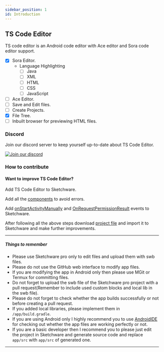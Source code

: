 ```yaml
---
sidebar_position: 1
id: Introduction
---
```

## TS Code Editor

TS code editor is an Android code editor with Ace editor and Sora code editor support.

- [x] Sora Editor.
	- Language Highlighting
		- [ ] Java
		- [ ] XML
		- [ ] HTML
		- [ ] CSS
		- [ ] JavaScript
- [ ] Ace Editor.
- [ ] Save and Edit files.
- [ ] Create Projects.
- [x] File Tree.
- [ ] Inbuilt browser for previewing HTML files.

### Discord
Join our discord server to keep yourself up-to-date about TS Code Editor.

[![Join our discord](https://invidget.switchblade.xyz/RM5qaZs4kd)](https://discord.gg/RM5qaZs4kd)

### How to contribute
#### Want to improve TS Code Editor?
Add TS Code Editor to Sketchware.

Add all the [components](https://github.com/TS-Code-Editor/TS-Code-Editor/tree/main/assets/components) to avoid errors.

Add [onStartActivityManually](https://github.com/TS-Code-Editor/TS-Code-Editor/tree/main/assets/AddEvents/AddonStartActivityManuallyEvent.md) and [OnRequestPermissionResult](https://github.com/TS-Code-Editor/TS-Code-Editor/tree/main/assets/AddEvents/AddOnRequestPermissionResult.md) events to Sketchware.

After following all the above steps download [project file](https://github.com/TS-Code-Editor/TS-Code-Editor/tree/main/assets/TSCodeEditor.swb) and import it to Sketchware and make further improvements.

---
##### Things to remember
- Please use Sketchware pro only to edit files and upload them with swb files.
- Please do not use the GitHub web interface to modify app files.
- If you are modifying the app in Android only then please use MGit or Termux for committing files.
- Do not forget to upload the swb file of the Sketchware pro project with a pull request(Remember to include used custom blocks and local lib in the swb file).
- Please do not forget to check whether the app builds successfully or not before creating a pull request.
- If you added local libraries, please implement them in `/app/build.gradle`.
- If you are using Android only I highly recommend you to use [AndroidIDE](https://github.com/AndroidIDEOfficial/AndroidIDE/releases) for checking out whether the app files are working perfectly or not.
- If you are a basic developer then I recommend you to please just edit the project in Sketchware and generate source code and replace `app/src` with `app/src` of generated one.
---